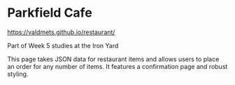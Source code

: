 # Parkfield Cafe

https://valdmets.github.io/restaurant/

Part of Week 5 studies at the Iron Yard

This page takes JSON data for restaurant items and allows users to place an order for any number of items. It features a confirmation page and robust styling.
